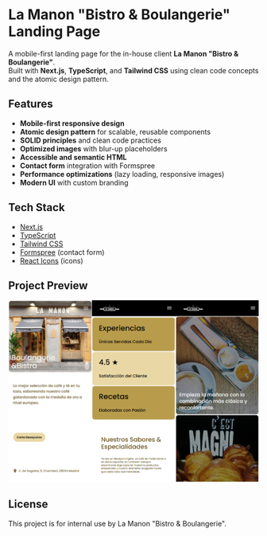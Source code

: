 # La Manon "Bistro & Boulangerie" Landing Page

A mobile-first landing page for the in-house client **La Manon "Bistro & Boulangerie"**.  
Built with **Next.js**, **TypeScript**, and **Tailwind CSS** using clean code concepts and the atomic design pattern.

## Features

- **Mobile-first responsive design**
- **Atomic design pattern** for scalable, reusable components
- **SOLID principles** and clean code practices
- **Optimized images** with blur-up placeholders
- **Accessible and semantic HTML**
- **Contact form** integration with Formspree
- **Performance optimizations** (lazy loading, responsive images)
- **Modern UI** with custom branding

## Tech Stack

- [Next.js](https://nextjs.org/)
- [TypeScript](https://www.typescriptlang.org/)
- [Tailwind CSS](https://tailwindcss.com/)
- [Formspree](https://formspree.io/) (contact form)
- [React Icons](https://react-icons.github.io/react-icons/) (icons)

## Project Preview

![Mobile Preview](assets/mobile_preview.png)

## License

This project is for internal use by La Manon "Bistro & Boulangerie".
